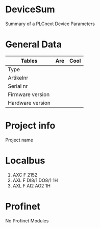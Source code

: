 # DeviceSum
Summary of a PLCnext Device Parameters

# General Data

| Tables        | Are           | Cool  |
| ------------- |:-------------:| -----:|
| Type      |  |
| Artikelnr  | |
| Serial nr  | |
| Firmware version |
| Hardware version |

# Project info
Project name 

# Localbus
1. AXC F 2152
2. AXL F DI8/1 DO8/1 1H
3. AXL F AI2 AO2 1H

# Profinet
No Profinet Modules
